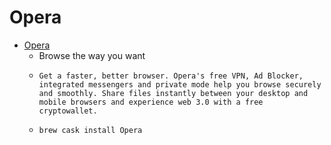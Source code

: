 # Opera
- [Opera](https://www.opera.com/)
  -  Browse the way you want
  -     Get a faster, better browser. Opera's free VPN, Ad Blocker, integrated messengers and private mode help you browse securely and smoothly. Share files instantly between your desktop and mobile browsers and experience web 3.0 with a free cryptowallet.
  - `brew cask install Opera`
